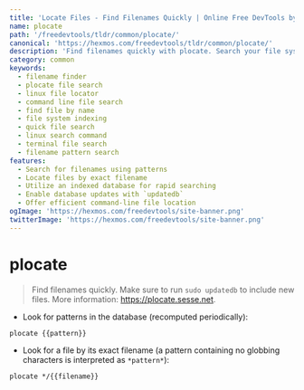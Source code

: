 ```yaml
---
title: 'Locate Files - Find Filenames Quickly | Online Free DevTools by Hexmos'
name: plocate
path: '/freedevtools/tldr/common/plocate/'
canonical: 'https://hexmos.com/freedevtools/tldr/common/plocate/'
description: 'Find filenames quickly with plocate. Search your file system database efficiently and locate files by name or pattern. Free online tool, no registration required.'
category: common
keywords:
  - filename finder
  - plocate file search
  - linux file locator
  - command line file search
  - find file by name
  - file system indexing
  - quick file search
  - linux search command
  - terminal file search
  - filename pattern search
features:
  - Search for filenames using patterns
  - Locate files by exact filename
  - Utilize an indexed database for rapid searching
  - Enable database updates with `updatedb`
  - Offer efficient command-line file location
ogImage: 'https://hexmos.com/freedevtools/site-banner.png'
twitterImage: 'https://hexmos.com/freedevtools/site-banner.png'
---
```


# plocate

> Find filenames quickly.
> Make sure to run `sudo updatedb` to include new files.
> More information: <https://plocate.sesse.net>.

- Look for patterns in the database (recomputed periodically):

`plocate {{pattern}}`

- Look for a file by its exact filename (a pattern containing no globbing characters is interpreted as `*pattern*`):

`plocate */{{filename}}`
